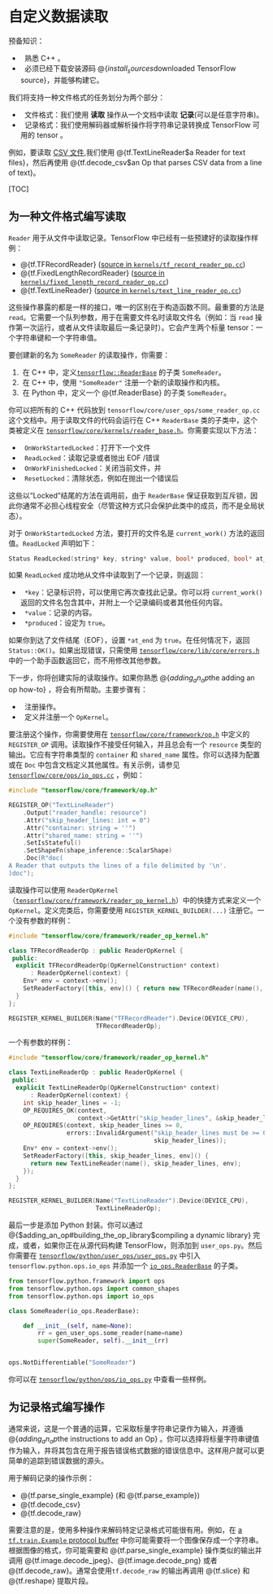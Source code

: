 # 自定义数据读取

预备知识：

*   熟悉 C++ 。
*   必须已经下载安装源码 @{$install_sources$downloaded TensorFlow source}，并能够构建它。

我们将支持一种文件格式的任务划分为两个部分：

*   文件格式：我们使用 **读取** 操作从一个文档中读取 **记录**(可以是任意字符串)。
*   记录格式：我们使用解码器或解析操作将字符串记录转换成 TensorFlow 可用的 tensor 。

例如，要读取 [CSV 文件](https://en.wikipedia.org/wiki/Comma-separated_values),我们使用 @{tf.TextLineReader$a Reader for text files}，然后再使用 @{tf.decode_csv$an Op that parses CSV data from a line of text}。

[TOC]

## 为一种文件格式编写读取

`Reader` 用于从文件中读取记录。TensorFlow 中已经有一些预建好的读取操作样例：

*   @{tf.TFRecordReader} ([source in `kernels/tf_record_reader_op.cc`](https://www.tensorflow.org/code/tensorflow/core/kernels/tf_record_reader_op.cc))
*   @{tf.FixedLengthRecordReader} ([source in `kernels/fixed_length_record_reader_op.cc`](https://www.tensorflow.org/code/tensorflow/core/kernels/fixed_length_record_reader_op.cc))
*   @{tf.TextLineReader} ([source in `kernels/text_line_reader_op.cc`](https://www.tensorflow.org/code/tensorflow/core/kernels/text_line_reader_op.cc))

这些操作暴露的都是一样的接口，唯一的区别在于构造函数不同。最重要的方法是 `read`。它需要一个队列参数，用于在需要文件名时读取文件名（例如：当 `read` 操作第一次运行，或者从文件读取最后一条记录时）。它会产生两个标量 tensor：一个字符串键和一个字符串值。

要创建新的名为 `SomeReader` 的读取操作，你需要：

1.  在 C++ 中，定义[`tensorflow::ReaderBase`](https://www.tensorflow.org/code/tensorflow/core/framework/reader_base.h) 的子类 `SomeReader`。
2.  在 C++ 中，使用 `"SomeReader"` 注册一个新的读取操作和内核。
3.  在 Python 中，定义一个 @{tf.ReaderBase} 的子类 `SomeReader`。

你可以把所有的 C++ 代码放到 `tensorflow/core/user_ops/some_reader_op.cc` 这个文档中。用于读取文件的代码会运行在 C++ `ReaderBase` 类的子类中，这个类被定义在 [`tensorflow/core/kernels/reader_base.h`](https://www.tensorflow.org/code/tensorflow/core/framework/reader_base.h)。你需要实现以下方法：

*   `OnWorkStartedLocked`：打开下一个文件
*   `ReadLocked`：读取记录或者抛出 EOF /错误
*   `OnWorkFinishedLocked`：关闭当前文件，并
*   `ResetLocked`：清除状态，例如在抛出一个错误后

这些以“Locked”结尾的方法在调用前，由于 `ReaderBase` 保证获取到互斥锁，因此你通常不必担心线程安全（尽管这种方式只会保护此类中的成员，而不是全局状态）。

对于 `OnWorkStartedLocked` 方法，要打开的文件名是 `current_work()` 方法的返回值。`ReadLocked` 声明如下：

```c++
Status ReadLocked(string* key, string* value, bool* produced, bool* at_end)
```

如果 `ReadLocked` 成功地从文件中读取到了一个记录，则返回：

*   `*key`：记录标识符，可以使用它再次查找此记录。你可以将 `current_work()` 返回的文件名包含其中，并附上一个记录编码或者其他任何内容。
*   `*value`：记录的内容。
*   `*produced`：设定为 `true`。

如果你到达了文件结尾（EOF），设置 `*at_end` 为 `true`。在任何情况下，返回 `Status::OK()`。如果出现错误，只需使用 [`tensorflow/core/lib/core/errors.h`](https://www.tensorflow.org/code/tensorflow/core/lib/core/errors.h) 中的一个助手函数返回它，而不用修改其他参数。

下一步，你将创建实际的读取操作。如果你熟悉 @{$adding_an_op$the adding an op how-to} ，将会有所帮助。主要步骤有：

*   注册操作。
*   定义并注册一个 `OpKernel`。

要注册这个操作，你需要使用在 [`tensorflow/core/framework/op.h`](https://www.tensorflow.org/code/tensorflow/core/framework/op.h) 中定义的 `REGISTER_OP` 调用。读取操作不接受任何输入，并且总会有一个 `resource` 类型的输出。它应有字符串类型的 `container` 和 `shared_name` 属性。你可以选择为配置或在 `Doc` 中包含文档定义其他属性。有关示例，请参见 [`tensorflow/core/ops/io_ops.cc`](https://www.tensorflow.org/code/tensorflow/core/ops/io_ops.cc) ，例如：

```c++
#include "tensorflow/core/framework/op.h"

REGISTER_OP("TextLineReader")
    .Output("reader_handle: resource")
    .Attr("skip_header_lines: int = 0")
    .Attr("container: string = ''")
    .Attr("shared_name: string = ''")
    .SetIsStateful()
    .SetShapeFn(shape_inference::ScalarShape)
    .Doc(R"doc(
A Reader that outputs the lines of a file delimited by '\n'.
)doc");
```

读取操作可以使用 `ReaderOpKernel`（[`tensorflow/core/framework/reader_op_kernel.h`](https://www.tensorflow.org/code/tensorflow/core/framework/reader_op_kernel.h)）中的快捷方式来定义一个 `OpKernel`。定义完类后，你需要使用 `REGISTER_KERNEL_BUILDER(...)` 注册它。一个没有参数的样例：

```c++
#include "tensorflow/core/framework/reader_op_kernel.h"

class TFRecordReaderOp : public ReaderOpKernel {
 public:
  explicit TFRecordReaderOp(OpKernelConstruction* context)
      : ReaderOpKernel(context) {
    Env* env = context->env();
    SetReaderFactory([this, env]() { return new TFRecordReader(name(), env); });
  }
};

REGISTER_KERNEL_BUILDER(Name("TFRecordReader").Device(DEVICE_CPU),
                        TFRecordReaderOp);
```

一个有参数的样例：

```c++
#include "tensorflow/core/framework/reader_op_kernel.h"

class TextLineReaderOp : public ReaderOpKernel {
 public:
  explicit TextLineReaderOp(OpKernelConstruction* context)
      : ReaderOpKernel(context) {
    int skip_header_lines = -1;
    OP_REQUIRES_OK(context,
                   context->GetAttr("skip_header_lines", &skip_header_lines));
    OP_REQUIRES(context, skip_header_lines >= 0,
                errors::InvalidArgument("skip_header_lines must be >= 0 not ",
                                        skip_header_lines));
    Env* env = context->env();
    SetReaderFactory([this, skip_header_lines, env]() {
      return new TextLineReader(name(), skip_header_lines, env);
    });
  }
};

REGISTER_KERNEL_BUILDER(Name("TextLineReader").Device(DEVICE_CPU),
                        TextLineReaderOp);
```

最后一步是添加 Python 封装。你可以通过 @{$adding_an_op#building_the_op_library$compiling a dynamic library} 完成，或者，如果你正在从源代码构建 TensorFlow，则添加到 `user_ops.py`。然后你需要在 [`tensorflow/python/user_ops/user_ops.py`](https://www.tensorflow.org/code/tensorflow/python/user_ops/user_ops.py) 中引入 `tensorflow.python.ops.io_ops` 并添加一个 [`io_ops.ReaderBase`](https://www.tensorflow.org/code/tensorflow/python/ops/io_ops.py) 的子类。

```python
from tensorflow.python.framework import ops
from tensorflow.python.ops import common_shapes
from tensorflow.python.ops import io_ops

class SomeReader(io_ops.ReaderBase):

    def __init__(self, name=None):
        rr = gen_user_ops.some_reader(name=name)
        super(SomeReader, self).__init__(rr)


ops.NotDifferentiable("SomeReader")
```

你可以在 [`tensorflow/python/ops/io_ops.py`](https://www.tensorflow.org/code/tensorflow/python/ops/io_ops.py) 中查看一些样例。

## 为记录格式编写操作

通常来说，这是一个普通的运算，它采取标量字符串记录作为输入，并遵循 @{$adding_an_op$the instructions to add an Op} 。你可以选择将标量字符串键值作为输入，并将其包含在用于报告错误格式数据的错误信息中。这样用户就可以更简单的追踪到错误数据的源头。

用于解码记录的操作示例：

*   @{tf.parse_single_example} (和 @{tf.parse_example})
*   @{tf.decode_csv}
*   @{tf.decode_raw}

需要注意的是，使用多种操作来解码特定记录格式可能很有用。例如，在 [a `tf.train.Example` protocol buffer](https://www.tensorflow.org/code/tensorflow/core/example/example.proto) 中你可能需要将一个图像保存成一个字符串。根据图像的格式，你可能需要和 @{tf.parse_single_example} 操作类似的输出并调用 @{tf.image.decode_jpeg}、@{tf.image.decode_png} 或者 @{tf.decode_raw}。通常会使用`tf.decode_raw` 的输出再调用 @{tf.slice} 和 @{tf.reshape} 提取片段。
